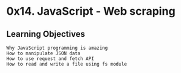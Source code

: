 # 0x14. JavaScript - Web scraping
## Learning Objectives

    Why JavaScript programming is amazing
    How to manipulate JSON data
    How to use request and fetch API
    How to read and write a file using fs module


